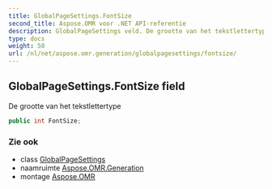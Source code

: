 ```yaml
---
title: GlobalPageSettings.FontSize
second_title: Aspose.OMR voor .NET API-referentie
description: GlobalPageSettings veld. De grootte van het tekstlettertype
type: docs
weight: 50
url: /nl/net/aspose.omr.generation/globalpagesettings/fontsize/
---
```

## GlobalPageSettings.FontSize field

De grootte van het tekstlettertype

```csharp
public int FontSize;
```

### Zie ook

* class [GlobalPageSettings](../)
* naamruimte [Aspose.OMR.Generation](../../globalpagesettings/)
* montage [Aspose.OMR](../../../)


